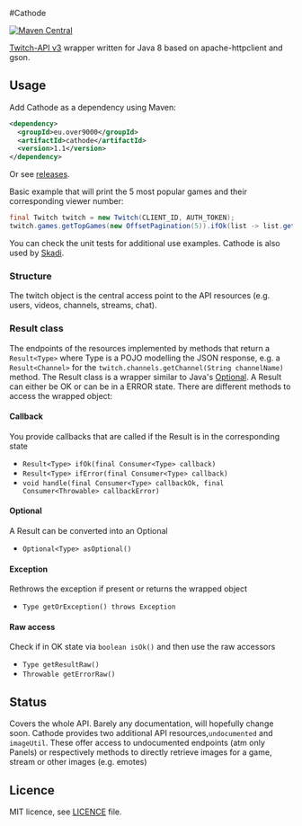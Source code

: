 #Cathode

[![Maven Central](https://maven-badges.herokuapp.com/maven-central/eu.over9000/cathode/badge.svg)](https://maven-badges.herokuapp.com/maven-central/eu.over9000/cathode)

[Twitch-API v3](https://github.com/justintv/Twitch-API) wrapper written for Java 8 based on apache-httpclient and gson.

## Usage
Add Cathode as a dependency using Maven:
```xml
<dependency>
  <groupId>eu.over9000</groupId>
  <artifactId>cathode</artifactId>
  <version>1.1</version>
</dependency>
```
Or see [releases](https://github.com/s1mpl3x/cathode/releases).

Basic example that will print the 5 most popular games and their corresponding viewer number:
```java
final Twitch twitch = new Twitch(CLIENT_ID, AUTH_TOKEN);
twitch.games.getTopGames(new OffsetPagination(5)).ifOk(list -> list.getTop().forEach(game -> System.out.println(game.getGame().getName() + " = " + game.getViewers())));
```
You can check the unit tests for additional use examples.
Cathode is also used by [Skadi](https://github.com/s1mplex/skadi).

### Structure
The twitch object is the central access point to the API resources (e.g. users, videos, channels, streams, chat). 

### Result class
The endpoints of the resources implemented by methods that return a `Result<Type>` where Type is a POJO modelling the JSON response, e.g. a `Result<Channel>` for the `twitch.channels.getChannel(String channelName)` method. The Result class is a wrapper similar to Java's [Optional](https://docs.oracle.com/javase/8/docs/api/java/util/Optional.html). A Result can either be OK or can be in a ERROR state. There are different methods to access the wrapped object:

#### Callback
You provide callbacks that are called if the Result is in the corresponding state
* `Result<Type> ifOk(final Consumer<Type> callback)`
* `Result<Type> ifError(final Consumer<Type> callback)`
* `void handle(final Consumer<Type> callbackOk, final Consumer<Throwable> callbackError)`

#### Optional
A Result can be converted into an Optional
* `Optional<Type> asOptional()`

#### Exception 
Rethrows the exception if present or returns the wrapped object
* `Type getOrException() throws Exception`

#### Raw access
Check if in OK state via `boolean isOk()` and then use the raw accessors
* `Type getResultRaw()`
* `Throwable getErrorRaw()`

## Status
Covers the whole API. Barely any documentation, will hopefully change soon.
Cathode provides two additional API resources,`undocumented` and `imageUtil`. These offer access to undocumented endpoints (atm only Panels) or respectively methods to directly retrieve images for a game, stream or other images (e.g. emotes)

## Licence
MIT licence, see [LICENCE](LICENCE) file.
